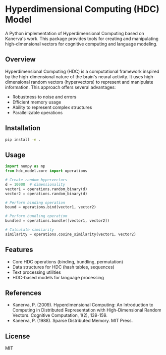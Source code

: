 # Hyperdimensional Computing (HDC) Model

A Python implementation of Hyperdimensional Computing based on Kanerva's work. This package provides tools for creating and manipulating high-dimensional vectors for cognitive computing and language modeling.

## Overview

Hyperdimensional Computing (HDC) is a computational framework inspired by the high-dimensional nature of the brain's neural activity. It uses high-dimensional random vectors (hypervectors) to represent and manipulate information. This approach offers several advantages:

- Robustness to noise and errors
- Efficient memory usage
- Ability to represent complex structures
- Parallelizable operations

## Installation

```bash
pip install -e .
```

## Usage

```python
import numpy as np
from hdc_model.core import operations

# Create random hypervectors
d = 10000  # dimensionality
vector1 = operations.random_binary(d)
vector2 = operations.random_binary(d)

# Perform binding operation
bound = operations.bind(vector1, vector2)

# Perform bundling operation
bundled = operations.bundle([vector1, vector2])

# Calculate similarity
similarity = operations.cosine_similarity(vector1, vector2)
```

## Features

- Core HDC operations (binding, bundling, permutation)
- Data structures for HDC (hash tables, sequences)
- Text processing utilities
- HDC-based models for language processing

## References

- Kanerva, P. (2009). Hyperdimensional Computing: An Introduction to Computing in Distributed Representation with High-Dimensional Random Vectors. Cognitive Computation, 1(2), 139-159.
- Kanerva, P. (1988). Sparse Distributed Memory. MIT Press.

## License

MIT
